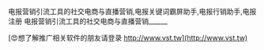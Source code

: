 电报营销引流工具的社交电商与直播营销,电报关键词霸屏助手,电报行销助手,电报注册
电报营销引流工具的社交电商与直播营销______

[😍想了解推广相关软件的朋友请登录 http://www.vst.tw](http://www.vst.tw)



